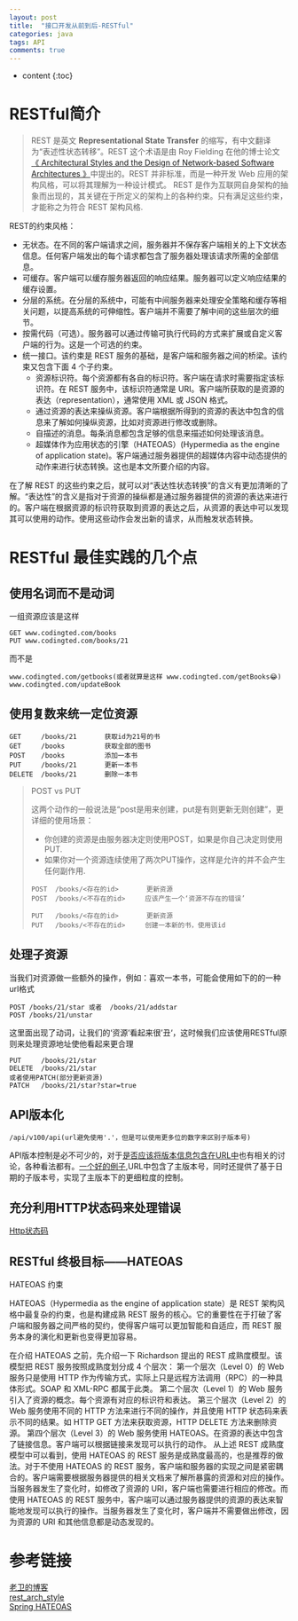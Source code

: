 ```yaml
---
layout: post
title:  "接口开发从前到后-RESTful"
categories: java
tags: API 
comments: true
---
```


* content
{:toc}

# RESTful简介

> REST 是英文 **Representational State Transfer** 的缩写，有中文翻译为“表述性状态转移”。REST 这个术语是由 Roy Fielding 在他的博士论文 [《 Architectural Styles and the Design of Network-based Software Architectures 》](http://www.ics.uci.edu/~fielding/pubs/dissertation/top.htm)中提出的。REST 并非标准，而是一种开发 Web 应用的架构风格，可以将其理解为一种设计模式。
> REST 是作为互联网自身架构的抽象而出现的，其关键在于所定义的架构上的各种约束。只有满足这些约束，才能称之为符合 REST 架构风格.

REST的约束风格：

* 无状态。在不同的客户端请求之间，服务器并不保存客户端相关的上下文状态信息。任何客户端发出的每个请求都包含了服务器处理该请求所需的全部信息。
* 可缓存。客户端可以缓存服务器返回的响应结果。服务器可以定义响应结果的缓存设置。
* 分层的系统。在分层的系统中，可能有中间服务器来处理安全策略和缓存等相关问题，以提高系统的可伸缩性。客户端并不需要了解中间的这些层次的细节。
* 按需代码（可选）。服务器可以通过传输可执行代码的方式来扩展或自定义客户端的行为。这是一个可选的约束。
* 统一接口。该约束是 REST 服务的基础，是客户端和服务器之间的桥梁。该约束又包含下面 4 个子约束。
    + 资源标识符。每个资源都有各自的标识符。客户端在请求时需要指定该标识符。在 REST 服务中，该标识符通常是 URI。客户端所获取的是资源的表达（representation），通常使用 XML 或 JSON 格式。
    + 通过资源的表达来操纵资源。客户端根据所得到的资源的表达中包含的信息来了解如何操纵资源，比如对资源进行修改或删除。
    + 自描述的消息。每条消息都包含足够的信息来描述如何处理该消息。
    + 超媒体作为应用状态的引擎（HATEOAS）(Hypermedia as the engine of application state)。客户端通过服务器提供的超媒体内容中动态提供的动作来进行状态转换。这也是本文所要介绍的内容。

在了解 REST 的这些约束之后，就可以对“表达性状态转换”的含义有更加清晰的了解。“表达性”的含义是指对于资源的操纵都是通过服务器提供的资源的表达来进行的。客户端在根据资源的标识符获取到资源的表达之后，从资源的表达中可以发现其可以使用的动作。使用这些动作会发出新的请求，从而触发状态转换。

# RESTful 最佳实践的几个点

## 使用名词而不是动词

一组资源应该是这样

```
GET www.codingted.com/books
PUT www.codingted.com/books/21
```

而不是

```
www.codingted.com/getbooks(或者就算是这样 www.codingted.com/getBooks😂)
www.codingted.com/updateBook
```

## 使用复数来统一定位资源

```
GET     /books/21       获取id为21号的书
GET     /books          获取全部的图书
POST    /books          添加一本书
PUT     /books/21       更新一本书
DELETE  /books/21       删除一本书
```

> POST vs PUT
> 
> 这两个动作的一般说法是“post是用来创建，put是有则更新无则创建”，更详细的使用场景：
> * 你创建的资源是由服务器决定则使用POST，如果是你自己决定则使用PUT.
> * 如果你对一个资源连续使用了两次PUT操作，这样是允许的并不会产生任何副作用.
> ```
> POST  /books/<存在的id>       更新资源
> POST  /books/<不存在的id>     应该产生一个‘资源不存在的错误’
> 
> PUT   /books/<存在的id>       更新资源
> PUT   /books/<不存在的id>     创建一本新的书，使用该id
> ```

## 处理子资源 

当我们对资源做一些额外的操作，例如：喜欢一本书，可能会使用如下的的一种url格式

```
POST /books/21/star 或者  /books/21/addstar
POST /books/21/unstar
```
这里面出现了动词，让我们的‘资源’看起来很’丑‘，这时候我们应该使用RESTful原则来处理资源地址使他看起来更合理

```
PUT     /books/21/star
DELETE  /books/21/star
或者使用PATCH(部分更新资源)
PATCH   /books/21/star?star=true
```

## API版本化

```
/api/v100/api(url避免使用'.'，但是可以使用更多位的数字来区别子版本号)
```
API版本控制是必不可少的，对于[是否应该将版本信息包含在URL中](https://stackoverflow.com/questions/389169/best-practices-for-api-versioning)也有相关的讨论，各种看法都有。[一个好的例子](https://stripe.com/docs/api/curl#versioning),URL中包含了主版本号，同时还提供了基于日期的子版本号，实现了主版本下的更细粒度的控制。

## 充分利用HTTP状态码来处理错误

[Http状态码](https://en.wikipedia.org/wiki/List_of_HTTP_status_codes)

## RESTful 终极目标——HATEOAS 

HATEOAS 约束

HATEOAS（Hypermedia as the engine of application state）是 REST 架构风格中最复杂的约束，也是构建成熟 REST 服务的核心。它的重要性在于打破了客户端和服务器之间严格的契约，使得客户端可以更加智能和自适应，而 REST 服务本身的演化和更新也变得更加容易。

在介绍 HATEOAS 之前，先介绍一下 Richardson 提出的 REST 成熟度模型。该模型把 REST 服务按照成熟度划分成 4 个层次：
第一个层次（Level 0）的 Web 服务只是使用 HTTP 作为传输方式，实际上只是远程方法调用（RPC）的一种具体形式。SOAP 和 XML-RPC 都属于此类。
第二个层次（Level 1）的 Web 服务引入了资源的概念。每个资源有对应的标识符和表达。
第三个层次（Level 2）的 Web 服务使用不同的 HTTP 方法来进行不同的操作，并且使用 HTTP 状态码来表示不同的结果。如 HTTP GET 方法来获取资源，HTTP DELETE 方法来删除资源。
第四个层次（Level 3）的 Web 服务使用 HATEOAS。在资源的表达中包含了链接信息。客户端可以根据链接来发现可以执行的动作。
从上述 REST 成熟度模型中可以看到，使用 HATEOAS 的 REST 服务是成熟度最高的，也是推荐的做法。对于不使用 HATEOAS 的 REST 服务，客户端和服务器的实现之间是紧密耦合的。客户端需要根据服务器提供的相关文档来了解所暴露的资源和对应的操作。当服务器发生了变化时，如修改了资源的 URI，客户端也需要进行相应的修改。而使用 HATEOAS 的 REST 服务中，客户端可以通过服务器提供的资源的表达来智能地发现可以执行的操作。当服务器发生了变化时，客户端并不需要做出修改，因为资源的 URI 和其他信息都是动态发现的。

# 参考链接
[老卫的博客](https://waylau.com/best-practices-for-better-restful-api/)  
[rest_arch_style](http://www.ics.uci.edu/~fielding/pubs/dissertation/rest_arch_style.htm)  
[Spring HATEOAS](https://www.ibm.com/developerworks/cn/java/j-lo-SpringHATEOAS/index.html)  
